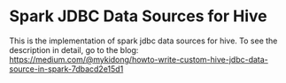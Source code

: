 # Spark JDBC Data Sources for Hive

This is the implementation of spark jdbc data sources for hive. 
To see the description in detail, go to the blog: https://medium.com/@mykidong/howto-write-custom-hive-jdbc-data-source-in-spark-7dbacd2e15d1
